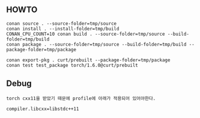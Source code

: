 ## HOWTO

    conan source . --source-folder=tmp/source
    conan install . --install-folder=tmp/build
    CONAN_CPU_COUNT=10 conan build . --source-folder=tmp/source --build-folder=tmp/build
    conan package . --source-folder=tmp/source --build-folder=tmp/build --package-folder=tmp/package

    conan export-pkg . curt/prebuilt --package-folder=tmp/package
    conan test test_package torch/1.6.0@curt/prebuilt

## Debug

    torch cxx11을 받았기 때문에 profile에 아래가 적용되어 있어야한다. 
    
    compiler.libcxx=libstdc++11